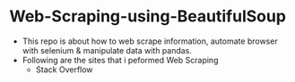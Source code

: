 # Web-Scraping-using-BeautifulSoup

* This repo is about how to web scrape information, automate browser with selenium & manipulate data with pandas.
* Following are the sites that i peformed Web Scraping
  * Stack Overflow
